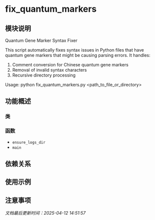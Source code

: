 # fix_quantum_markers

## 模块说明
Quantum Gene Marker Syntax Fixer

This script automatically fixes syntax issues in Python files that have quantum gene markers
that might be causing parsing errors. It handles:
1. Comment conversion for Chinese quantum gene markers
2. Removal of invalid syntax characters
3. Recursive directory processing

Usage:
    python fix_quantum_markers.py <path_to_file_or_directory>

## 功能概述

### 类


### 函数

- `ensure_logs_dir`
- `main`

## 依赖关系

## 使用示例

## 注意事项

*文档最后更新时间：2025-04-12 14:51:57*